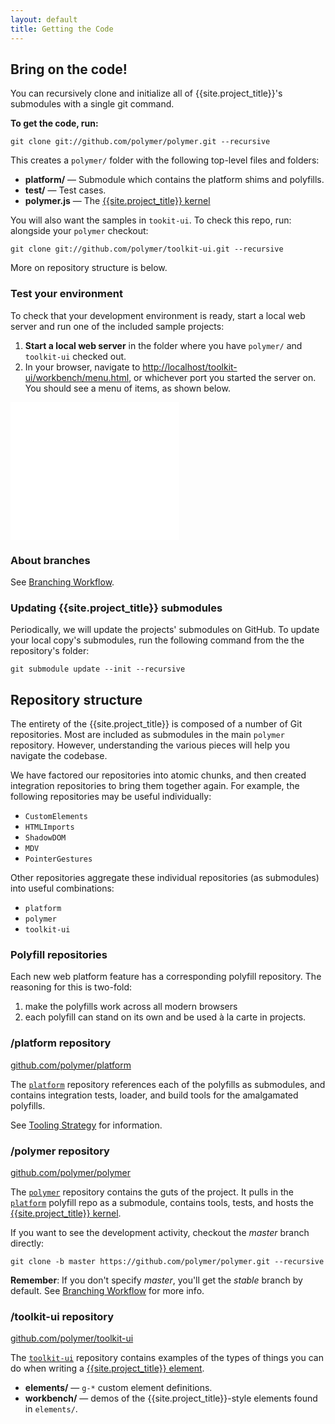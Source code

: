 ```yaml
---
layout: default
title: Getting the Code
---
```


## Bring on the code!

You can recursively clone and initialize all of {{site.project_title}}'s submodules with a single git command.

**To get the code, run:**

    git clone git://github.com/polymer/polymer.git --recursive

This creates a `polymer/` folder with the following top-level files and folders:

- **platform/** — Submodule which contains the platform shims and polyfills.
- **test/** — Test cases.
- **polymer.js** — The [{{site.project_title}} kernel](polymer.html)

You will also want the samples in `tookit-ui`. To check this repo, run:
alongside your `polymer` checkout:

    git clone git://github.com/polymer/toolkit-ui.git --recursive

More on repository structure is below.

### Test your environment

To check that your development environment is ready, start a local web
server and run one of the included sample projects:

1. **Start a local web server** in the folder where you have `polymer/` and `toolkit-ui` checked out.
2. In your browser, navigate to
    [http://localhost/toolkit-ui/workbench/menu.html](http://localhost/toolkit-ui/workbench/menu.html), or whichever port you started the server on. You should see a menu of items, as shown below.

<iframe src="/toolkit-ui/workbench/menu.html" style="width:270px;height:220px;border:none;"></iframe>

### About branches

See [Branching Workflow](branching-strategy.html).

### Updating {{site.project_title}} submodules

Periodically, we will update the projects' submodules on GitHub. To
update your local copy's submodules, run the following command
from the the repository's folder:

    git submodule update --init --recursive

## Repository structure

The entirety of the {{site.project_title}} is composed of a number of Git
repositories. Most are included as submodules in the main `polymer` repository.
However, understanding the various pieces will help you navigate the codebase.

We have factored our repositories into atomic chunks, and then created
integration repositories to bring them together again. For example, the following repositories may be useful individually:

* `CustomElements`
* `HTMLImports`
* `ShadowDOM`
* `MDV`
* `PointerGestures`

Other repositories aggregate these individual repositories (as submodules) into useful combinations:

* `platform`
* `polymer`
* `toolkit-ui`

### Polyfill repositories

Each new web platform feature has a corresponding polyfill repository. The
reasoning for this is two-fold:

1. make the polyfills work across all modern browsers
2. each polyfill can stand on its own and be used à la carte in projects.

### /platform repository

[github.com/polymer/platform](https://github.com/polymer/platform)

The [`platform`](https://github.com/polymer/platform) repository references each of the polyfills as submodules, and contains integration tests, loader, and build tools for the amalgamated polyfills.

See [Tooling Strategy](tooling-strategy.html) for information.

### /polymer repository

[github.com/polymer/polymer](https://github.com/polymer/polymer)

The [`polymer`](https://github.com/polymer/polymer) repository contains the guts
of the project. It pulls in the [`platform`](https://github.com/polymer/platform)
polyfill repo as a submodule, contains tools, tests, and hosts the
[{{site.project_title}} kernel](polymer.html).

If you want to see the development activity, checkout the _master_ branch directly:

    git clone -b master https://github.com/polymer/polymer.git --recursive

<p class="alert">
<b>Remember</b>: If you don't specify <em>master</em>, you'll get the <em>stable</em> branch by default.
See <a href="/branching-strategy.html">Branching Workflow</a> for more info.
</p>

### /toolkit-ui repository

[github.com/polymer/toolkit-ui](https://github.com/polymer/toolkit-ui)

The [`toolkit-ui`](https://github.com/polymer/toolkit-ui) repository contains examples of
the types of things you can do when writing a [{{site.project_title}} element](/polymer.html).

- **elements/** — `g-*` custom element definitions.
- **workbench/** — demos of the {{site.project_title}}-style elements found in `elements/`.

